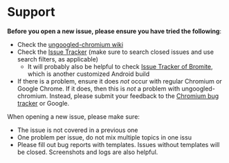 # Support

**Before you open a new issue, please ensure you have tried the following**: 

* Check the [ungoogled-chromium wiki](https://ungoogled-software.github.io/ungoogled-chromium-wiki) 
* Check the [Issue Tracker](https://www.github.com/Eloston/ungoogled-chromium/issues) (make sure to search closed issues and use search filters, as applicable)
	* It will probably also be helpful to check [Issue Tracker of Bromite](https://www.github.com/bromite/bromite/issues), which is another customized Android build
* If there is a problem, ensure it does *not* occur with regular Chromium or Google Chrome. If it does, then this is *not* a problem with ungoogled-chromium. Instead, please submit your feedback to the [Chromium bug tracker](https://bugs.chromium.org/p/chromium/issues/list) or Google.

When opening a new issue, please make sure:

* The issue is not covered in a previous one
* One problem per issue, do not mix multiple topics in one issu
* Please fill out bug reports with templates. Issues without templates will be closed. Screenshots and logs are also helpful.
